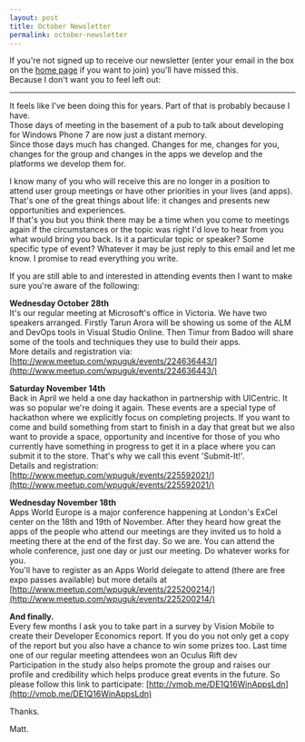 ```yaml
---
layout: post
title: October Newsletter
permalink: october-newsletter
---
```


If you're not signed up to receive our newsletter (enter your email in the box on the [home page](http://windowsapps.london/) if you want to join) you'll have missed this.  
Because I don't want you to feel left out:

- - -

It feels like I've been doing this for years. Part of that is probably because I have.  
Those days of meeting in the basement of a pub to talk about developing for Windows Phone 7 are now just a distant memory.  
Since those days much has changed. Changes for me, changes for you, changes for the group and changes in the apps we develop and the platforms we develop them for.

I know many of you who will receive this are no longer in a position to attend user group meetings or have other priorities in your lives (and apps). That's one of the great things about life: it changes and presents new opportunities and experiences.  
If that's you but you think there may be a time when you come to meetings again if the circumstances or the topic was right I'd love to hear from you what would bring you back. Is it a particular topic or speaker? Some specific type of event? Whatever it may be just reply to this email and let me know. I promise to read everything you write.

If you are still able to and interested in attending events then I want to make sure you're aware of the following:

**Wednesday October 28th**  
It's our regular meeting at Microsoft's office in Victoria. We have two speakers arranged. Firstly Tarun Arora will be showing us some of the ALM and DevOps tools in Visual Studio Online. Then Timur from Badoo will share some of the tools and techniques they use to build their apps.  
More details and registration via: [http://www.meetup.com/wpuguk/events/224636443/](http://www.meetup.com/wpuguk/events/224636443/)

**Saturday November 14th**  
Back in April we held a one day hackathon in partnership with UICentric. It was so popular we're doing it again. These events are a special type of hackathon where we explicitly focus on completing projects. If you want to come and build something from start to finish in a day that great but we also want to provide a space, opportunity and incentive for those of you who currently have something in progress to get it in a place where you can submit it to the store. That's why we call this event 'Submit-It!'.  
Details and registration: [http://www.meetup.com/wpuguk/events/225592021/](http://www.meetup.com/wpuguk/events/225592021/)

**Wednesday November 18th**  
Apps World Europe is a major conference happening at London's ExCel center on the 18th and 19th of November. After they heard how great the apps of the people who attend our meetings are they invited us to hold a meeting there at the end of the first day. So we are. You can attend the whole conference, just one day or just our meeting. Do whatever works for you.  
You'll have to register as an Apps World delegate to attend (there are free expo passes available) but more details at [http://www.meetup.com/wpuguk/events/225200214/](http://www.meetup.com/wpuguk/events/225200214/)

**And finally.**  
Every few months I ask you to take part in a survey by Vision Mobile to create their Developer Economics report. If you do you not only get a copy of the report but you also have a chance to win some prizes too. Last time one of our regular meeting attendees won an Oculus Rift dev  
Participation in the study also helps promote the group and raises our profile and credibility which helps produce great events in the future. So please follow this link to participate: [http://vmob.me/DE1Q16WinAppsLdn](http://vmob.me/DE1Q16WinAppsLdn)

Thanks.

Matt.
